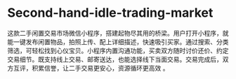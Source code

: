 # Second-hand-idle-trading-market
这款二手闲置交易市场微信小程序，搭建起物尽其用的桥梁。用户打开小程序，就能一键发布闲置物品，拍照上传、配上详细描述，快速吸引买家。通过搜索、分类筛选，可轻松找到心仪宝贝。小程序内置沟通功能，买卖双方随时讨价还价、约定交易细节。既支持线上交易、邮寄送达，也能选择线下当面交易。交易完成后，双方互评，积累信誉，让二手交易更安心，资源循环更高效 。
